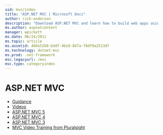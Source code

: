 ```yaml
---
uid: mvc/index
title: "ASP.NET MVC | Microsoft Docs"
author: rick-anderson
description: "Download ASP.NET MVC and learn how to build web apps using the model view controller pattern."
ms.author: aspnetcontent
manager: wpickett
ms.date: 06/24/2011
ms.topic: article
ms.assetid: 466e52b9-bddf-4b2d-847a-f8df9a2513d7
ms.technology: dotnet-mvc
ms.prod: .net-framework
msc.legacyurl: /mvc
msc.type: categoryindex
---
```

ASP.NET MVC
====================
- [Guidance](overview/index.md)
- [Videos](videos/index.md)
- [ASP.NET MVC 5](mvc5.md)
- [ASP.NET MVC 4](mvc4.md)
- [ASP.NET MVC 3](mvc3.md)
- [MVC Video Training from Pluralsight](pluralsight.md)
